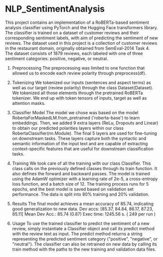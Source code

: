 # NLP_SentimentAnalysis

This project contains an implementation of a RoBERTa-based sentiment analysis classifier using PyTorch and the Hugging Face transformers library. The classifier is trained on a dataset of customer reviews and their corresponding sentiment labels, with aim of predicting the sentiment of new reviews.
The dataset used in this project is a collection of customer reviews in the restaurant domain, originally obtained from SemEval-2014 Task 4. The dataset consists of 1879 reviews, each labeled with one of three sentiment categories: positive, negative, or neutral.

1. Preprocessing
The preprocessing was limited to one function that allowed us to encode each review polarity through preprocess(df).

2. Tokenizing
We tokenized our inputs (sentences and aspect terms) as well as our target (review polarity) through the class Dataset(Dataset). We tokenized all those elements through the pretrained RoBERTa tokenizer. We end up with token tensors of inputs, target as well as attention masks.

3. Classifier Model
The model we chose was based on the model RobertaForMaskedLM.from_pretrained ('roberta-base')  to learn embeddings. Then, we added 9 extra layers (ReLu, Dropouts and Linear) to obtain our predicted polarities layers within our class RobertaClassifier(nn.Module). The final 5 layers are used for fine-tuning on downstream tasks. These layers capture both the syntactic and semantic information of the input text and are capable of extracting context-specific features that are useful for downstream classification tasks.

4. Training
We took care of all the training with our class Classifier. This class calls on the previously defined classes through its train function. It also defines the forward and backward passes. The model is trained using the AdamW optimizer with a learning rate of 2e-5, a cross-entropy loss function, and a batch size of 12. The training process runs for 5 epochs, and the best model is saved based on validation set performance. The data is split into 80% training and 20% validation.

5. Results
The final model achieves a mean accuracy of 85.74, indicating good generalization to new data. 
Dev accs: [85.37, 84.84, 86.17, 87.23, 85.11]
Mean Dev Acc.: 85.74 (0.87)
Exec time: 1245.56 s. ( 249 per run )

6. Usage
To use the trained classifier to predict the sentiment of a new review, simply instantiate a Classifier object and call its predict method with the review text as input. The predict method returns a string representing the predicted sentiment category ("positive", "negative", or "neutral"). The classifier can also be retrained on new data by calling its train method with the paths to the new training and validation data files.